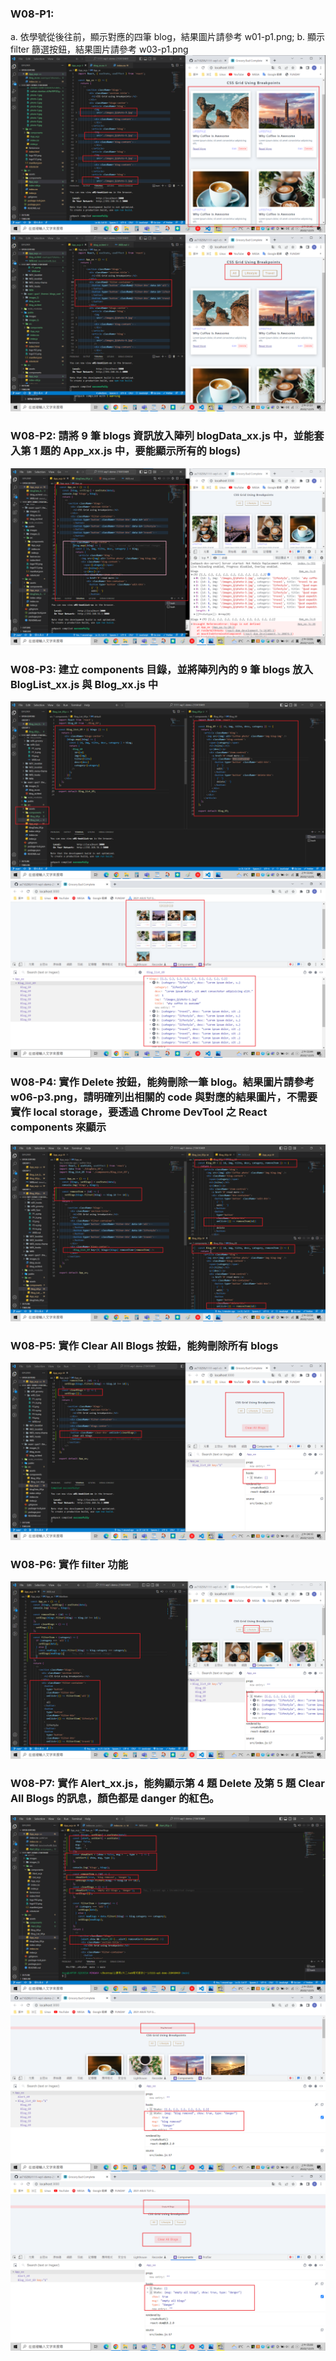### W08-P1:

a. 依學號從後往前，顯示對應的四筆 blog，結果圖片請參考 w01-p1.png; b. 顯示 filter 篩選按鈕，結果圖片請參考 w03-p1.png
![](P1_a.png)
![](P1_b.png)

### W08-P2: 請將 9 筆 blogs 資訊放入陣列 blogData_xx.js 中，並能套入第 1 題的 App_xx.js 中，要能顯示所有的 blogs)

![](P2.png)

### W08-P3: 建立 components 目錄，並將陣列內的 9 筆 blogs 放入 BlogList_xx.js 與 Blog_xx.js 中

![](P3-a.png)
![](P3-b.png)

### W08-P4: 實作 Delete 按鈕，能夠刪除一筆 blog。結果圖片請參考 w06-p3.png，請明確列出相關的 code 與對應的結果圖片，不需要實作 local storage，要透過 Chrome DevTool 之 React components 來顯示

![](P4.png)

### W08-P5: 實作 Clear All Blogs 按鈕，能夠刪除所有 blogs

![](P5.png)

### W08-P6: 實作 filter 功能

![](P6.png)

### W08-P7: 實作 Alert_xx.js，能夠顯示第 4 題 Delete 及第 5 題 Clear All Blogs 的訊息，顏色都是 danger 的紅色。

![](P7-1.png)
![](P7-2.png)
![](P7-3.png)
